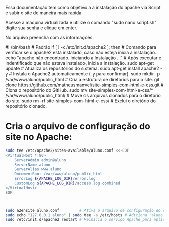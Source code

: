 Essa documentação tem como objetivo a a instalação do apache via Script e subir o site de maneira mais rapida.

Acesse a maquina virtualizada e utilize o comando "sudo nano script.sh" digite sua senha e clique em enter.

No arquivo preencha com as informações.

#! /bin/bash # Padrão
if [ ! -x /etc/init.d/apache2 ]; then # Comando para verificar se o apache2 está instalado, caso não esteja inicia a instalação.
echo "apache não encontrado. iniciando a Instalação ..." # Após executar e indentificado que não estava instalado, inicia a instalação.
sudo apt-get update              # Atualiza os repositórios do sistema.
sudo apt-get install apache2 -y  # Instala o Apache2 automaticamente (-y para confirmar).
sudo mkdir -p /var/www/aluno/public_html # Cria a estrutura de diretórios para o site.
git clone https://github.com/matheusmanvel/site-simples-com-html-e-css.git # Clona o repositório do GitHub.
sudo mv site-simples-com-html-e-css/* /var/www/aluno/public_html/ # Move os arquivos clonados para o diretório do site.
sudo rm -rf site-simples-com-html-e-css/ # Exclui o diretório do repositório clonado.

# Cria o arquivo de configuração do site no Apache:
```bash
sudo tee /etc/apache2/sites-available/aluno.conf <<-EOF
<VirtualHost *:80>
    ServerAdmin admin@aluno
    ServerName aluno
    ServerAlias www.aluno
    DocumentRoot /var/www/aluno/public_html
    ErrorLog ${APACHE_LOG_DIR}/error.log
    CustomLog ${APACHE_LOG_DIR}/access.log combined
</VirtualHost>
EOF



sudo a2ensite aluno.conf         # Ativa o arquivo de configuração do site.
sudo echo "127.0.0.1 aluno" | sudo tee -a /etc/hosts # Adiciona 'aluno' ao arquivo hosts para resolução local do domínio.
sudo /etc/init.d/apache2 restart # Reinicia o serviço Apache para aplicar todas as configurações feitas.
